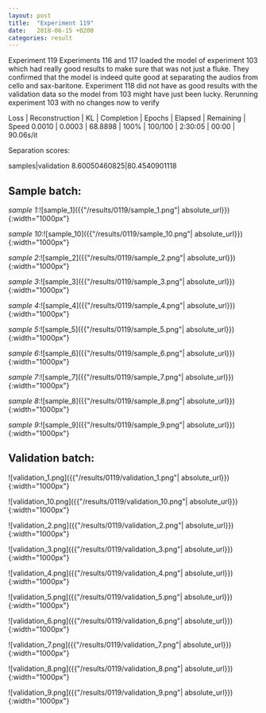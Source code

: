 ```yaml
---
layout: post
title:  "Experiment 119"
date:   2018-06-15 +0200
categories: result
---
```

Experiment 119
Experiments 116 and 117 loaded the model of experiment 103 which had really good results to make sure that was not just a fluke. They confirmed that the model is indeed quite good at separating the audios from cello and sax-baritone. Experiment 118 did not have as good results with the validation data so the model from 103 might have just been lucky. Rerunning experiment 103 with no changes now to verify

Loss | Reconstruction | KL | Completion | Epochs | Elapsed | Remaining | Speed
0.0010 | 0.0003 | 68.8898 | 100% | 100/100 | 2:30:05 | 00:00 | 90.06s/it

Separation scores:

samples|validation
8.60050460825|80.4540901118

## **Sample batch**:

_sample 1_:![sample_1]({{"/results/0119/sample_1.png"| absolute_url}}){:width="1000px"}

_sample 10_:![sample_10]({{"/results/0119/sample_10.png"| absolute_url}}){:width="1000px"}

_sample 2_:![sample_2]({{"/results/0119/sample_2.png"| absolute_url}}){:width="1000px"}

_sample 3_:![sample_3]({{"/results/0119/sample_3.png"| absolute_url}}){:width="1000px"}

_sample 4_:![sample_4]({{"/results/0119/sample_4.png"| absolute_url}}){:width="1000px"}

_sample 5_:![sample_5]({{"/results/0119/sample_5.png"| absolute_url}}){:width="1000px"}

_sample 6_:![sample_6]({{"/results/0119/sample_6.png"| absolute_url}}){:width="1000px"}

_sample 7_:![sample_7]({{"/results/0119/sample_7.png"| absolute_url}}){:width="1000px"}

_sample 8_:![sample_8]({{"/results/0119/sample_8.png"| absolute_url}}){:width="1000px"}

_sample 9_:![sample_9]({{"/results/0119/sample_9.png"| absolute_url}}){:width="1000px"}

## **Validation batch**:

![validation_1.png]({{"/results/0119/validation_1.png"| absolute_url}}){:width="1000px"}

![validation_10.png]({{"/results/0119/validation_10.png"| absolute_url}}){:width="1000px"}

![validation_2.png]({{"/results/0119/validation_2.png"| absolute_url}}){:width="1000px"}

![validation_3.png]({{"/results/0119/validation_3.png"| absolute_url}}){:width="1000px"}

![validation_4.png]({{"/results/0119/validation_4.png"| absolute_url}}){:width="1000px"}

![validation_5.png]({{"/results/0119/validation_5.png"| absolute_url}}){:width="1000px"}

![validation_6.png]({{"/results/0119/validation_6.png"| absolute_url}}){:width="1000px"}

![validation_7.png]({{"/results/0119/validation_7.png"| absolute_url}}){:width="1000px"}

![validation_8.png]({{"/results/0119/validation_8.png"| absolute_url}}){:width="1000px"}

![validation_9.png]({{"/results/0119/validation_9.png"| absolute_url}}){:width="1000px"}
